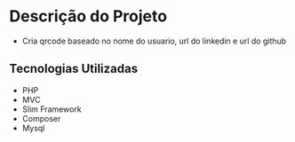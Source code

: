 # Descrição do Projeto
- Cria qrcode baseado no nome do usuario, url do linkedin e url do github

## Tecnologias Utilizadas
- PHP
- MVC
- Slim Framework
- Composer
- Mysql
